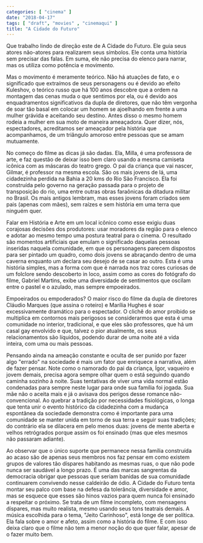 ```yaml
---
categories: [ "cinema" ]
date: "2018-04-17"
tags: [ "draft", "movies" , "cinemaqui" ]
title: "A Cidade do Futuro"
---
```

Que trabalho lindo de direção este de A Cidade do Futuro. Ele guia
seus atores não-atores para realizarem seus símbolos. Ele conta uma
história sem precisar das falas. Em suma, ele não precisa do elenco
para narrar, mas os utiliza como potência e movimento.

Mas o movimento é meramente teórico. Não há atuações de fato,
e o significado que extraímos de seus personagens ou é devido ao
efeito Kuleshov, o teórico russo que há 100 anos descobre que a
ordem na montagem das cenas muda o que sentimos por ela, ou é devido
aos enquadramentos significativos da dupla de diretores, que não têm
vergonha de soar tão basal em colocar um homem se ajoelhando em frente
a uma mulher grávida e aceitando seu destino. Antes disso o mesmo homem
rodeia a mulher em sua moto de maneira ameaçadora. Quer dizer, nós,
espectadores, acreditamos ser ameaçador pela história que acompanhamos,
de um triângulo amoroso entre pessoas que se amam mutuamente.

No começo do filme as dicas já são dadas. Ela, Milla, é uma
professora de arte, e faz questão de deixar isso bem claro usando
a mesma camiseta icônica com as máscaras do teatro grego. O pai da
criança que vai nascer, Gilmar, é professor na mesma escola. São os
mais jovens de lá, uma cidadezinha perdida na Bahia a 20 kms do Rio São
Francisco. Ela foi construída pelo governo na geração passada para o
projeto de transposição do rio, uma entre outras obras faraônicas da
ditadura militar no Brasil. Os mais antigos lembram, mas esses jovens
foram criados sem pais (apenas com mães), sem raízes e sem história
em uma terra que ninguém quer.

Falar em História e Arte em um local icônico como esse exigiu duas
corajosas decisões dos produtores: usar moradores da região para o
elenco e adotar ao mesmo tempo uma postura teatral para o cinema. O
resultado são momentos artificiais que emulam o significado daquelas
pessoas inseridas naquela comunidade, em que os personagens parecem
dispostos para ser pintado um quadro, como dois jovens se abraçando
dentro de uma caverna enquanto um declara seu desejo de se casar ao
outro. Esta é uma história simples, mas a forma com que é narrada
nos traz cores curiosas de um folclore sendo descoberto in loco,
assim como as cores do fotógrafo do filme, Gabriel Martins, exibe
uma diversidade de sentimentos que oscilam entre o pastel e o azulado,
mas sempre empoeirados.

Empoeirados ou empoderados? O maior risco do filme da dupla de diretores
Cláudio Marques (que assina o roteiro) e Marília Hughes é soar
excessivamente dramático para o espectador. O clichê do amor proibido
se multiplica em contornos mais perigosos se considerarmos que esta é
uma comunidade no interior, tradicional, e que eles são professores,
que há um casal gay envolvido e que, talvez o pior atualmente, os seus
relacionamentos são líquidos, podendo durar de uma noite até a vida
inteira, com uma ou mais pessoas.

Pensando ainda na ameação constante e oculta de ser punido por fazer
algo "errado" na sociedade é mais um fator que enriquece a narrativa,
além de fazer pensar. Note como o namorado do pai da criança, Ígor,
vaqueiro e jovem demais, precisa agora sempre olhar quem o está
seguindo quando caminha sozinho à noite. Suas tentativas de viver uma
vida normal estão condenadas para sempre neste lugar para onde sua
família foi jogada. Sua mãe não o aceita mais e já o avisava dos
perigos desse romance não-convencional. Ao quebrar a tradição por
necessidades fisiológicas, o longa que tenta unir o evento histórico
da cidadezinha com a mudança espontânea da sociedade demonstra como
é importante para uma comunidade se manter unida em torno de sua terra
e seguir suas tradições; do contrário ela se dilacera em pelo menos
duas: jovens de mente aberta e velhos retrógrados porque assim os foi
ensinado (mas que eles mesmos não passaram adiante).

Ao observar que o único suporte que permanece nessa família construída
ao acaso são de apenas seus membros nos faz pensar em como existem
grupos de valores tão díspares habitando as mesmas ruas, o que não
pode nunca ser saudável a longo prazo. É uma das marcas sangrentas
da democracia obrigar que pessoas que seriam banidas de sua comunidade
continuarem convivendo nesse caldeirão de ódio. A Cidade do Futuro
tenta montar seu palco com base na defesa da tolerância, diversidade
e amor, mas se esquece que esses são hinos vazios para quem nunca foi
ensinado a respeitar o próximo. Se trata de um filme incompleto, com
mensagens díspares, mas muito realista, mesmo usando seus tons teatrais
demais. A música escolhida para o tema, "Jeito Carinhoso", está longe
de ser política. Ela fala sobre o amor e afeto, assim como a história
do filme. E com isso deixa claro que o filme não tem a menor noção
do que quer falar, apesar de o fazer muito bem.
